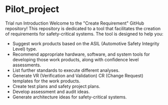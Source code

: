 # Pilot_project

Trial run 
Introduction
Welcome to the "Create Requirement" GitHub repository! This repository is dedicated to a tool that facilitates the creation of requirements for safety-critical systems. The tool is designed to help you:

* Suggest work products based on the ASIL (Automotive Safety Integrity Level) type.
* Recommend appropriate hardware, software, and system tools for developing those work products, along with confidence level assessments.
* List further standards to execute different analyses.
* Generate VR (Verification and Validation) CR (Change Request) templates for the work products.
* Create test plans and safety project plans.
* Develop assessment and audit ideas.
* Generate architecture ideas for safety-critical systems.
